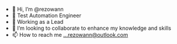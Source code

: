 - 👋 Hi, I’m @rezowann
- 👀 Test Automation Engineer
- 🌱 Working as a Lead
- 💞️ I’m looking to collaborate to enhance my knowledge and skills
- 📫 How to reach me ...rezowann@outlook.com

<!---
rezowann/rezowann is a ✨ special ✨ repository because its `README.md` (this file) appears on your GitHub profile.
You can click the Preview link to take a look at your changes.
--->
